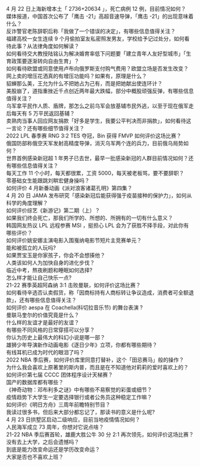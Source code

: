 4 月 22 日上海新增本土「 2736+20634 」，死亡病例 12 例，目前情况如何？  
媒体报道，中国首次公布了「鹰击 -21」高超音速导弹，「鹰击 -21」的出现意味着什么？  
反诈警官老陈辞职后称「我做了一个错误的决定」，有哪些信息值得关注？  
福建高校一女生连续 9 个月偷拍室友私密照发男友，学校给予记过处分，如何看待此事？从法律角度如何解读？  
如何看待交大教授陆铭认为解决婚育率低下问题要「建立青年人友好型城市」「生育政策要逐渐转向自由生育」？  
如何看待欧盟或同意使用卢布向俄罗斯支付购气费用？欧盟立场是否发生改变？  
网上卖的增压花洒真的有增压功能吗？如果有，原理是什么？  
貂蝉那么美，王允为什么不把她占为己有，而是把她献出使连环计？  
美股崩了，道指重挫近千点创近两年最大跌幅，部分中概股顽强反弹，有哪些信息值得关注？  
乌军拿平民作人质、盾牌，那怎么之前乌军会放基辅市民外逃，以至于现在俄军走后每天有 5 万平民返回基辅？  
卖熟肉当事人回应网友捐款「好多是学生，我要公平判决而非捐款」，如何看待这一言论？还有哪些细节值得关注？  
2022 LPL 春季赛 RNG 3:2 TES 夺冠，Bin 获得 FMVP 如何评价这场比赛？  
俄国防部称俄空天军发射高精度导弹，消灭乌军两个连的兵力，目前俄乌局势如何？  
世界首例感染新冠超 1 年男子已去世，最早一批感染新冠的人群目前情况如何？还有哪些信息值得关注？  
每天工作 11 个小时，每天都很累，工资 5000，每天被老板骂，要不要辞职？  
零基础女生能跟跳刘畊宏健身操吗？  
如何评价 4 月新番动画《派对浪客诸葛孔明》第四集？  
4 月 20 日 JAMA 发布研究「感染新冠后能获得强于疫苗接种的保护力」，如何从科学的角度理解？  
如何评价综艺《新游记》第二期（上）？  
如果我们终会死亡，那我们所学的、所想的、所拥有的一切有什么意义？  
韩国网友热议 LPL 远程参赛 MSI ，挺担心 LPL 会为了获胜不择手段，对此你有哪些评价？  
如何评价姚安娜主演电影入围戛纳电影节短片主竞赛单元？  
能和被孤立的人玩吗?  
如果贾宝玉是你家孩子，你会不会想揍他？  
人类该如何人为加快自身的进化步伐？  
临近中考，熬夜刷题和睡眠如何选择?  
怎么样才能让自己快乐一点?  
21-22 赛季英超阿森纳 3:1 击败曼联，如何评价这场比赛？  
如何看待辛选否认卖假货，称「因商标持有人商标转让争议造成，消费者可全额退款」，还有哪些信息值得关注？  
如何评价 aespa 在 Coachella(科切拉音乐节) 的舞台表演 ?  
曼联马奎尔的价值究竟是什么？  
什么样的友谊才是最好的友谊？  
有哪些不同风格的日常穿搭可以分享？  
你认为历史上最伟大的科幻小说是哪一部？  
雄狮少年导演新作动画电影《逐日少年》立项，你都有哪些期待？  
有线耳机已成为时代的眼泪了吗？  
2022 NBA 季后赛，如何评价库里同意打替补，这个「田忌赛马」般的操作？  
为什么我会喜欢上原著里的斯内普，而且是在不知道他对莉莉的爱时喜欢上的？  
如何评价第七届 CCCC 团体程序设计天梯赛？  
国产的数据库都有哪些？  
《神奇动物：邓布利多之谜》中有哪些不易察觉的彩蛋或细节？  
疫情趋势下大学生一定要选择银行或者公务员这种稳定工作嘛？  
如何评价《明日方舟》三周年前瞻特别节目？  
我读过很多书，但后来大部分都忘记了，那读书的意义是什么呢?  
4 月 23 日拱墅区启动二级响应，目前当地疫情情况如何？  
人民海军成立 73 周年，你想对它说点啥？  
21-22 NBA 季后赛首轮，雄鹿大胜公牛 30 分 2:1 再次领先，如何评价这场比赛？  
没有去上大学，之后会遗憾吗？  
到底是能力改变命运还是学历改变命运？  
大家是否也不喜欢上班？  
